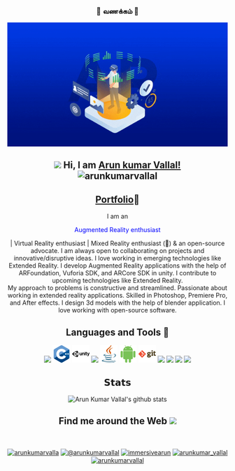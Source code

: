 <div align="center">

### 🙏 வணக்கம் 🙏
<img align="center"  alt="GIF" src="https://github.com/Arunkumarvallal/Arunkumarvallal/blob/master/XR.gif"/>  
<!--<img align="center" alt="GIF" height="250px" src="https://media.giphy.com/media/du3J3cXyzhj75IOgvA/giphy.gif" />!-->

## <img src="https://github.com/TheDudeThatCode/TheDudeThatCode/blob/master/Assets/Hi.gif" width="29px"> Hi, I am [Arun kumar Vallal!](https://arunkumarvallal.github.io/)   <br><img src="https://komarev.com/ghpvc/?username=arunkumarvallal" alt="arunkumarvallal" />

## [Portfolio](https://arunkumarvallal.github.io/)🤴

I am an <p style="color:blue"> Augmented Reality enthusiast</p> | Virtual Reality enthusiast | Mixed Reality enthusiast (🥽) & an open-source advocate. I am always open to collaborating on projects and innovative/disruptive ideas. I love working in emerging technologies like Extended Reality. I develop Augmented Reality applications with the help of ARFoundation, Vuforia SDK, and ARCore SDK in unity. I contribute to upcoming technologies like Extended Reality. <br>
	My approach to problems is constructive and streamlined. Passionate about working in extended reality applications. Skilled in Photoshop, Premiere Pro, and After effects. I design 3d models with the help of blender application. I love working with open-source software.

## Languages and Tools 🔧  
<code><img height="40" src="https://devicons.github.io/devicon/devicon.git/icons/csharp/csharp-original.svg"></code>
<code><img height="40" src="https://raw.githubusercontent.com/github/explore/80688e429a7d4ef2fca1e82350fe8e3517d3494d/topics/cpp/cpp.png"></code>
<code><img height="40" src="https://raw.githubusercontent.com/github/explore/80688e429a7d4ef2fca1e82350fe8e3517d3494d/topics/unity/unity.png"></code>
<code><img height="40" src="https://devicons.github.io/devicon/devicon.git/icons/c/c-original.svg"></code>
<code><img height="40" src="https://raw.githubusercontent.com/github/explore/80688e429a7d4ef2fca1e82350fe8e3517d3494d/topics/java/java.png"></code>
<code><img height="40" src="https://raw.githubusercontent.com/github/explore/80688e429a7d4ef2fca1e82350fe8e3517d3494d/topics/android/android.png"></code>
<code><img height="40" src="https://raw.githubusercontent.com/github/explore/80688e429a7d4ef2fca1e82350fe8e3517d3494d/topics/git/git.png"></code>
<code><img height="40" src="https://toppng.com/uploads/preview/conoce-el-editor-de-fotos-online-photoshop-express-adobe-photoshop-logo-11563317182bjajdizpcd.png"></code>
<code><img height="40" src="https://toppng.com/uploads/preview/after-effects-cc-logo-png-11536003372dlz1t0drrz.png"></code>
<code><img height="40" src="https://toppng.com/uploads/preview/premiere-pro-cs6-vector-logo-1157428031174cbzbat79.png"></code>
<code><img height="40" src="https://toppng.com/uploads/preview/blender-icon-quotation-icon-11553485486agy4mw14bs.png"></code>

## 𝗦𝘁𝗮𝘁𝘀
![Arun Kumar Vallal's github stats](https://github-readme-stats.vercel.app/api?username=Arunkumarvallal&show_icons=true&theme=tokyonight&hide=prs&icon_color=6392DF)


## Find me around the Web <img src="https://github.com/TheDudeThatCode/TheDudeThatCode/blob/master/Assets/Earth.gif" width="24px">
  <br> 

<a href="https://linkedin.com/in/arunkumarvallal" target="blank"><img align="center" src="https://cdn.jsdelivr.net/npm/simple-icons@3.0.1/icons/linkedin.svg" alt="arunkumarvalla" height="20" width="20" /></a>
<a href="https://medium.com/@arunkumarvallal" target="blank"><img align="center" src="https://cdn.jsdelivr.net/npm/simple-icons@3.0.1/icons/medium.svg" alt="@arunkumarvallal" height="20" width="20" /></a>
 <a href="https://twitter.com/immersivearun" target="blank"><img align="center" src="https://cdn.jsdelivr.net/npm/simple-icons@3.0.1/icons/twitter.svg" alt="immersivearun" height="20" width="20" /></a>
<a href="https://instagram.com/arunkumar_vallal" target="blank"><img align="center" src="https://cdn.jsdelivr.net/npm/simple-icons@3.0.1/icons/instagram.svg" alt="arunkumar_vallal" height="20" width="20" /></a>
<a href="https://fb.com/arunkumarvallal" target="blank"><img align="center" src="https://cdn.jsdelivr.net/npm/simple-icons@3.0.1/icons/facebook.svg" alt="arunkumarvallal" height="20" width="20" /></a>

        
     
